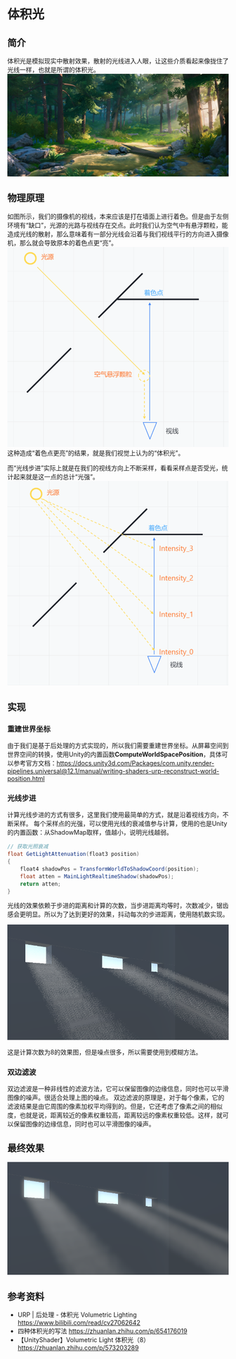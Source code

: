 # 体积光
## 简介
体积光是模拟现实中散射效果，散射的光线进入人眼，让这些介质看起来像拢住了光线一样，也就是所谓的体积光。
![](../../pictures/volumetric_light_0.png)


## 物理原理
如图所示，我们的摄像机的视线，本来应该是打在墙面上进行着色。但是由于左侧环境有“缺口”，光源的光路与视线存在交点。此时我们认为空气中有悬浮颗粒，能造成光线的散射，那么意味着有一部分光线会沿着与我们视线平行的方向进入摄像机，那么就会导致原本的着色点更“亮”。
![](../../pictures/volumetric_light_1.png)
这种造成“着色点更亮”的结果，就是我们视觉上认为的“体积光”。

而“光线步进”实际上就是在我们的视线方向上不断采样，看看采样点是否受光，统计起来就是这一点的总计“光强”。
![](../../pictures/volumetric_light_2.png)

## 实现
### 重建世界坐标
由于我们是基于后处理的方式实现的，所以我们需要重建世界坐标。从屏幕空间到世界空间的转换，使用Unity的内置函数**ComputeWorldSpacePosition**，具体可以参考官方文档：https://docs.unity3d.com/Packages/com.unity.render-pipelines.universal@12.1/manual/writing-shaders-urp-reconstruct-world-position.html

### 光线步进
计算光线步进的方式有很多，这里我们使用最简单的方式，就是沿着视线方向，不断采样。
每个采样点的光强，可以使用光线的衰减值参与计算，使用的也是Unity的内置函数：从ShadowMap取样，值越小，说明光线越弱。
```csharp
// 获取光照衰减
float GetLightAttenuation(float3 position)
{
    float4 shadowPos = TransformWorldToShadowCoord(position);
    float atten = MainLightRealtimeShadow(shadowPos);
    return atten;
}        
```

光线的效果依赖于步进的距离和计算的次数，当步进距离均等时，次数减少，锯齿感会更明显。所以为了达到更好的效果，抖动每次的步进距离，使用随机数实现。

![](../../pictures/volumetric_light_3.png)

这是计算次数为8的效果图，但是噪点很多，所以需要使用到模糊方法。

### 双边滤波
双边滤波是一种非线性的滤波方法，它可以保留图像的边缘信息，同时也可以平滑图像的噪声。很适合处理上图的噪点。
双边滤波的原理是，对于每个像素，它的滤波结果是由它周围的像素加权平均得到的。但是，它还考虑了像素之间的相似度，也就是说，距离较近的像素权重较高，距离较远的像素权重较低。这样，就可以保留图像的边缘信息，同时也可以平滑图像的噪声。

## 最终效果
![](../../pictures/volumetric_light_4.png)

## 参考资料
- URP | 后处理 - 体积光 Volumetric Lighting https://www.bilibili.com/read/cv27062642
- 四种体积光的写法 https://zhuanlan.zhihu.com/p/654176019
- 【UnityShader】Volumetric Light 体积光（8）https://zhuanlan.zhihu.com/p/573203289
